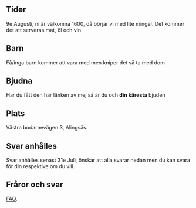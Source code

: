 ## Tider

9e Augusti, ni är välkomna 1600, då börjar vi med lite mingel. Det kommer det att serveras mat, öl och vin

## Barn
Få/inga barn kommer att vara med men kniper det så ta med dom

## Bjudna

Har du fått den här länken av mej så är du och **din käresta** bjuden

## Plats

Västra bodarnevägen 3, Alingsås.

## Svar anhålles

Svar anhålles senast 31e Juli, önskar att alla svarar nedan men du kan svara för din respektive om du vill.

## Fråror och svar

[FAQ](./faq.html).